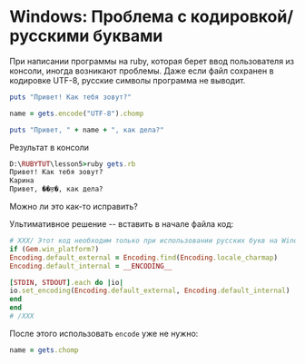 # Windows: Проблема с кодировкой/русскими буквами

При написании программы на ruby, которая берет ввод пользователя из консоли, иногда возникают проблемы. Даже если файл сохранен в кодировке UTF-8, русские символы программа не выводит.

```ruby
puts "Привет! Как тебя зовут?"

name = gets.encode("UTF-8").chomp

puts "Привет, " + name + ", как дела?"
```

Результат в консоли
```ruby
D:\RUBYTUT\lesson5>ruby gets.rb
Привет! Как тебя зовут?
Карина
Привет, ��ਭ�, как дела?
```

Можно ли это как-то исправить?

Ультимативное решение -- вставить в начале файла код:
```ruby
# XXX/ Этот код необходим только при использовании русских букв на Windows
if (Gem.win_platform?)
Encoding.default_external = Encoding.find(Encoding.locale_charmap)
Encoding.default_internal = __ENCODING__

[STDIN, STDOUT].each do |io|
io.set_encoding(Encoding.default_external, Encoding.default_internal)
end
end
# /XXX
```

После этого использовать `encode` уже не нужно:

```ruby
name = gets.chomp
```
